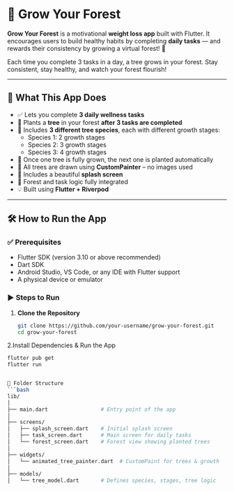 # 🌱 Grow Your Forest

**Grow Your Forest** is a motivational **weight loss app** built with Flutter. It encourages users to build healthy habits by completing **daily tasks** — and rewards their consistency by growing a virtual forest! 🌳

Each time you complete 3 tasks in a day, a tree grows in your forest. Stay consistent, stay healthy, and watch your forest flourish!

---

## 📱 What This App Does

- ✅ Lets you complete **3 daily wellness tasks**
- 🌳 Plants a **tree** in your forest **after 3 tasks are completed**
- 🌿 Includes **3 different tree species**, each with different growth stages:
  - Species 1: 2 growth stages
  - Species 2: 3 growth stages
  - Species 3: 4 growth stages
- 🌲 Once one tree is fully grown, the next one is planted automatically
- 🌄 All trees are drawn using **CustomPainter** – no images used
- 👋 Includes a beautiful **splash screen**
- 🔄 Forest and task logic fully integrated
- 💡 Built using **Flutter + Riverpod**

---

## 🛠 How to Run the App

### ✅ Prerequisites

- Flutter SDK (version 3.10 or above recommended)
- Dart SDK
- Android Studio, VS Code, or any IDE with Flutter support
- A physical device or emulator

### ▶️ Steps to Run

1. **Clone the Repository**
   ```bash
   git clone https://github.com/your-username/grow-your-forest.git
   cd grow-your-forest 
   
2.Install Dependencies & Run the App
   ```bash
   flutter pub get
   flutter run

   
📁 Folder Structure
```bash
lib/
│
├── main.dart                 # Entry point of the app
│
├── screens/
│   ├── splash_screen.dart    # Initial splash screen
│   ├── task_screen.dart      # Main screen for daily tasks
│   └── forest_screen.dart    # Forest view showing planted trees
│
├── widgets/
│   └── animated_tree_painter.dart  # CustomPaint for trees & growth
│
├── models/
│   └── tree_model.dart       # Defines species, stages, tree logic

